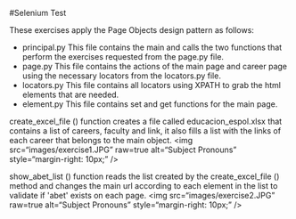 #Selenium Test

These exercises apply the Page Objects design pattern as follows:
- principal.py
This file contains the main and calls the two functions that perform the exercises requested from the page.py file.
- page.py
This file contains the actions of the main page and career page using the necessary locators from the locators.py file.
- locators.py
This file contains all locators using XPATH to grab the html elements that are needed.
- element.py
This file contains set and get functions for the main page.

create_excel_file () function creates a file called educacion_espol.xlsx that contains a list of careers, faculty and link, it also fills a list with the links of each career that belongs to the main object.
<img
src=“images/exercise1.JPG”
raw=true
alt=“Subject Pronouns”
style=“margin-right: 10px;”
/>

show_abet_list () function reads the list created by the create_excel_file () method and changes the main url according to each element in the list to validate if 'abet' exists on each page.
<img
src=“images/exercise2.JPG”
raw=true
alt=“Subject Pronouns”
style=“margin-right: 10px;”
/>